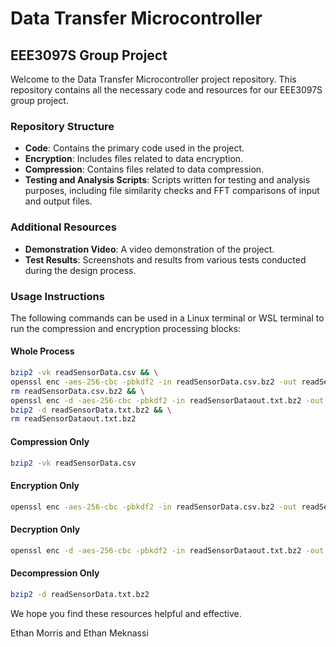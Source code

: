 # Data Transfer Microcontroller

## EEE3097S Group Project

Welcome to the Data Transfer Microcontroller project repository. This repository contains all the necessary code and resources for our EEE3097S group project.

### Repository Structure

- **Code**: Contains the primary code used in the project.
- **Encryption**: Includes files related to data encryption.
- **Compression**: Contains files related to data compression.
- **Testing and Analysis Scripts**: Scripts written for testing and analysis purposes, including file similarity checks and FFT comparisons of input and output files.

### Additional Resources

- **Demonstration Video**: A video demonstration of the project.
- **Test Results**: Screenshots and results from various tests conducted during the design process.

### Usage Instructions

The following commands can be used in a Linux terminal or WSL terminal to run the compression and encryption processing blocks:

#### Whole Process

```bash
bzip2 -vk readSensorData.csv && \
openssl enc -aes-256-cbc -pbkdf2 -in readSensorData.csv.bz2 -out readSensorDataout.txt.bz2 -pass pass:ethan && \
rm readSensorData.csv.bz2 && \
openssl enc -d -aes-256-cbc -pbkdf2 -in readSensorDataout.txt.bz2 -out readSensorData.txt.bz2 -pass pass:ethan && \
bzip2 -d readSensorData.txt.bz2 && \
rm readSensorDataout.txt.bz2
```

#### Compression Only

```bash
bzip2 -vk readSensorData.csv
```

#### Encryption Only

```bash
openssl enc -aes-256-cbc -pbkdf2 -in readSensorData.csv.bz2 -out readSensorDataout.txt.bz2 -pass pass:ethan
```

#### Decryption Only

```bash
openssl enc -d -aes-256-cbc -pbkdf2 -in readSensorDataout.txt.bz2 -out readSensorData.txt.bz2 -pass pass:ethan
```

#### Decompression Only

```bash
bzip2 -d readSensorData.txt.bz2
```

We hope you find these resources helpful and effective.

Ethan Morris and Ethan Meknassi